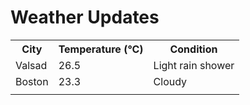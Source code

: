# Weather Updates

<!-- WEATHER-UPDATE-START -->
<table><tr><th>City</th><th>Temperature (°C)</th><th>Condition</th></tr><tr><td>Valsad</td><td>26.5</td><td>Light rain shower</td></tr><tr><td>Boston</td><td>23.3</td><td>Cloudy</td></tr><tr><td></td><td></td><td></td></tr></table>
<!-- WEATHER-UPDATE-END -->
